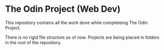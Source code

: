 # The Odin Project (Web Dev)

This repository contains all the work done while completeing The Odin Project.

There is no rigid file structure as of now. Projects are being placed in folders in the root of the repository. 